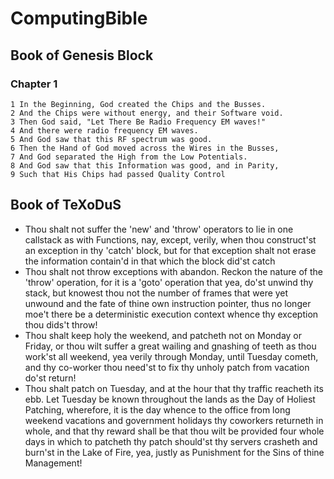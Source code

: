 # ComputingBible
## Book of Genesis Block
### Chapter 1
```
1 In the Beginning, God created the Chips and the Busses.
2 And the Chips were without energy, and their Software void.
3 Then God said, "Let There Be Radio Frequency EM waves!"
4 And there were radio frequency EM waves.
5 And God saw that this RF spectrum was good.
6 Then the Hand of God moved across the Wires in the Busses,
7 And God separated the High from the Low Potentials.
8 And God saw that this Information was good, and in Parity,
9 Such that His Chips had passed Quality Control
```

## Book of TeXoDuS
* Thou shalt not suffer the 'new' and 'throw' operators to lie in one 
callstack as with Functions, nay, except, verily, when thou construct'st 
an exception in thy 'catch' block, but for that exception shalt not erase 
the information contain'd in that which the block did'st catch
* Thou shalt not throw exceptions with abandon. Reckon the nature of the 'throw' 
operation, for it is a 'goto' operation that yea, do'st unwind thy stack, but 
knowest thou not the number of frames that were yet unwound and the fate of 
thine own instruction pointer, thus no longer moe't there be a deterministic 
execution context whence thy exception thou dids't throw!
* Thou shalt keep holy the weekend, and patcheth not on Monday or Friday, or
thou wilt suffer a great wailing and gnashing of teeth as thou work'st all
weekend, yea verily through Monday, until Tuesday cometh, and thy co-worker
thou need'st to fix thy unholy patch from vacation do'st return!
* Thou shalt patch on Tuesday, and at the hour that thy traffic reacheth
its ebb. Let Tuesday be known throughout the lands as the Day of Holiest Patching,
wherefore, it is the day whence to the office from long weekend vacations and
government holidays thy coworkers returneth in whole, and that thy reward shall
be that thou wilt be provided four whole days in which to patcheth thy patch
should'st thy servers crasheth and burn'st in the Lake of Fire, yea, justly as
Punishment for the Sins of thine Management!
